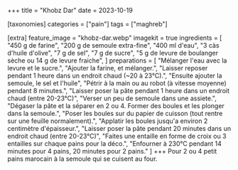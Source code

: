 +++
title = "Khobz Dar"
date = 2023-10-19

[taxonomies]
categories = ["pain"]
tags = ["maghreb"]

[extra]
feature_image = "khobz-dar.webp"
imagekit = true
ingredients = [
  "450 g de farine",
  "200 g de semoule extra-fine",
  "400 ml d'eau",
  "3 càs d'huile d'olive",
  "7 g de sel",
  "7 g de sucre",
  "5 g de levure de boulanger sèche ou 14 g de levure fraiche",
]
preparations = [
  "Mélanger l'eau avec la levure et le sucre.",
  "Ajouter la farine, et mélanger.",
  "Laisser reposer pendant 1 heure dans un endroit chaud (~20 à 23°C).",
  "Ensuite ajouter la semoule, le sel et l'huile",
  "Pétrir à la main ou au robot (à vitesse moyenne) pendant 8 minutes.",
  "Laisser poser la pâte pendant 1 heure dans un endroit chaud (entre 20-23°C)",
  "Verser un peu de semoule dans une assiete.",
  "Dégaser la pâte et la séparer en 2 ou 4. Former des boules et les plonger dans la semoule.",
  "Poser les boules sur du papier de cuisson (tout rentre sur une feuille normalement).",
  "Applatir les boules jusqu'a environ 2 centimètre d'épaisseur.",
  "Laisser poser la pâte pendant 20 minutes dans un endroit chaud (entre 20-23°C)",
  "Faites une entaille en forme de croix ou 3 entailles sur chaque pains pour la déco.",
  "Enfourner à 230°C pendant 14 minutes pour 4 pains, 20 minutes pour 2 pains."
]
+++
Pour 2 ou 4 petit pains marocain à la semoule qui se cuisent au four.
